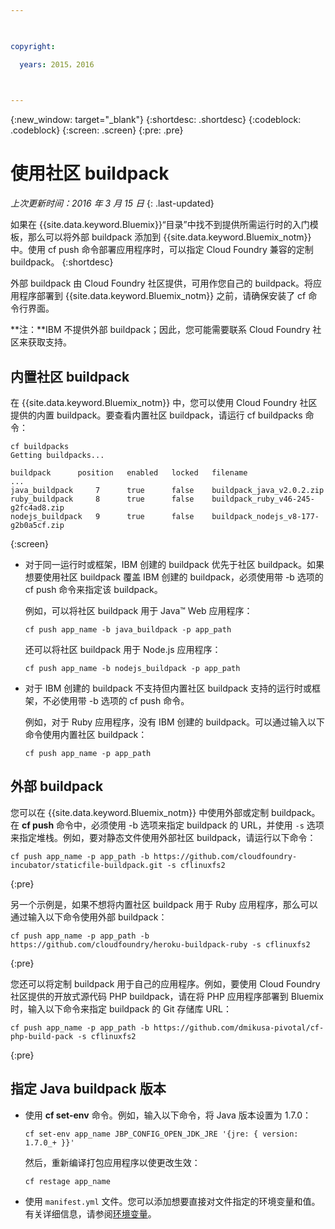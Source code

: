 ```yaml
---

 

copyright:

  years: 2015，2016

 

---
```


{:new_window: target="_blank"}
{:shortdesc: .shortdesc}
{:codeblock: .codeblock}
{:screen: .screen}
{:pre: .pre}

# 使用社区 buildpack
*上次更新时间：2016 年 3 月 15 日*
{: .last-updated}

如果在 {{site.data.keyword.Bluemix}}“目录”中找不到提供所需运行时的入门模板，那么可以将外部 buildpack 添加到 {{site.data.keyword.Bluemix_notm}} 中。使用 cf push 命令部署应用程序时，可以指定 Cloud Foundry 兼容的定制 buildpack。
{:shortdesc}

外部 buildpack 由 Cloud Foundry 社区提供，可用作您自己的 buildpack。将应用程序部署到 {{site.data.keyword.Bluemix_notm}} 之前，请确保安装了 cf 命令行界面。

**注：**IBM 不提供外部 buildpack；因此，您可能需要联系 Cloud Foundry 社区来获取支持。

## 内置社区 buildpack

在 {{site.data.keyword.Bluemix_notm}} 中，您可以使用 Cloud Foundry 社区提供的内置 buildpack。要查看内置社区 buildpack，请运行 cf buildpacks 命令：

```
cf buildpacks
Getting buildpacks...

buildpack      position   enabled   locked   filename
...
java_buildpack     7      true      false    buildpack_java_v2.0.2.zip
ruby_buildpack     8      true      false    buildpack_ruby_v46-245-g2fc4ad8.zip
nodejs_buildpack   9      true      false    buildpack_nodejs_v8-177-g2b0a5cf.zip
```
{:screen}

<ul>

<li>
对于同一运行时或框架，IBM 创建的 buildpack 优先于社区 buildpack。如果想要使用社区 buildpack 覆盖 IBM 创建的 buildpack，必须使用带 -b 选项的 cf push 命令来指定该 buildpack。
<p>例如，可以将社区 buildpack 用于 Java™ Web 应用程序：</p>
<pre class="pre"><code>cf push app_name -b java_buildpack -p app_path</code></pre>
<p>还可以将社区 buildpack 用于 Node.js 应用程序：</p>
<pre class="pre"><code>cf push app_name -b nodejs_buildpack -p app_path</code></pre>
</li>

<li>
<p>对于 IBM 创建的 buildpack 不支持但内置社区 buildpack 支持的运行时或框架，不必使用带 -b 选项的 cf push 命令。</p><p>例如，对于 Ruby 应用程序，没有 IBM 创建的 buildpack。可以通过输入以下命令使用内置社区 buildpack：</p>
<pre class="pre"><code>cf push app_name -p app_path</code></pre>
</li>
</ul>

## 外部 buildpack

您可以在 {{site.data.keyword.Bluemix_notm}} 中使用外部或定制 buildpack。在 **cf push** 命令中，必须使用 -b 选项来指定 buildpack 的 URL，并使用 `-s` 选项来指定堆栈。例如，要对静态文件使用外部社区 buildpack，请运行以下命令：

```
cf push app_name -p app_path -b https://github.com/cloudfoundry-incubator/staticfile-buildpack.git -s cflinuxfs2
```
{:pre}

另一个示例是，如果不想将内置社区 buildpack 用于 Ruby 应用程序，那么可以通过输入以下命令使用外部 buildpack：

```
cf push app_name -p app_path -b https://github.com/cloudfoundry/heroku-buildpack-ruby -s cflinuxfs2
```
{:pre}

您还可以将定制 buildpack 用于自己的应用程序。例如，要使用 Cloud Foundry 社区提供的开放式源代码 PHP buildpack，请在将 PHP 应用程序部署到 Bluemix 时，输入以下命令来指定 buildpack 的 Git 存储库 URL：

```
cf push app_name -p app_path -b https://github.com/dmikusa-pivotal/cf-php-build-pack -s cflinuxfs2
```
{:pre}

## 指定 Java buildpack 版本

<ul>
<li>
使用 <strong>cf set-env</strong> 命令。例如，输入以下命令，将 Java 版本设置为 1.7.0：
<pre class="pre"><code>cf set-env app_name JBP_CONFIG_OPEN_JDK_JRE &#39;{jre: { version: 1.7.0_+ }}&#39;</code></pre>
<p>然后，重新编译打包应用程序以使更改生效：</p>
<pre class="pre"><code>cf restage app_name</code></pre>
</li>
<li>
使用 <code>manifest.yml</code> 文件。您可以添加想要直接对文件指定的环境变量和值。有关详细信息，请参阅<a href="https://docs.cloudfoundry.org/devguide/deploy-apps/manifest.html#env-block">环境变量</a>。</li></ul>
  


